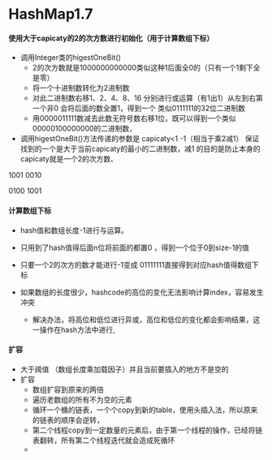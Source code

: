 # HashMap1.7

#### 使用大于capicaty的2的次方数进行初始化（用于计算数组下标）

+ 调用Integer类的higestOneBit()
  + 2的次方数就是1000000000000类似这种1后面全0的（只有一个1剩下全是零）
  + 将一个十进制数转化为2进制数
  + 对此二进制数右移1、2、4、8、16 分别进行或运算（有1出1）从左到右第一个非0 会将后面的数全置1，得到一个 类似0111111的32位二进制数
  + 用0000011111数减去此数无符号数右移1位，既可以得到一个类似00000100000000的二进制数，
+ 调用higestOneBit()方法传递的参数是 capicaty<1 -1（相当于乘2减1） 保证找到的一个是大于当前capicaty的最小的二进制数，减1 的目的是防止本身的capicaty就是一个2的次方数、

1001 0010

0100 1001

#### 计算数组下标

+ hash值和数组长度-1进行与运算。
+ 只用到了hash值得后面n位将前面的都置0 ，得到一个位于0到size-1的值
+ 只要一个2的次方的数才能进行-1变成 01111111直接得到对应hash值得数组下标

+ 如果数组的长度很少，hashcode的高位的变化无法影响计算index，容易发生冲突
  + 解决办法，将高位和低位进行异或，高位和低位的变化都会影响结果，这一操作在hash方法中进行,



#### 扩容

+ 大于阈值 （数组长度乘加载因子）并且当前要插入的地方不是空的
+ 扩容
  + 数组扩容到原来的两倍
  + 遍历老数组的所有不为空的元素
  + 循环一个桶的链表，一个个copy到新的table，使用头插入法，所以原来的链表的顺序会逆转，
  + 第二个线程copy到一定数量的元素后，由于第一个线程的操作，已经将链表翻转，所有第二个线程迭代就会造成死循环
  + 